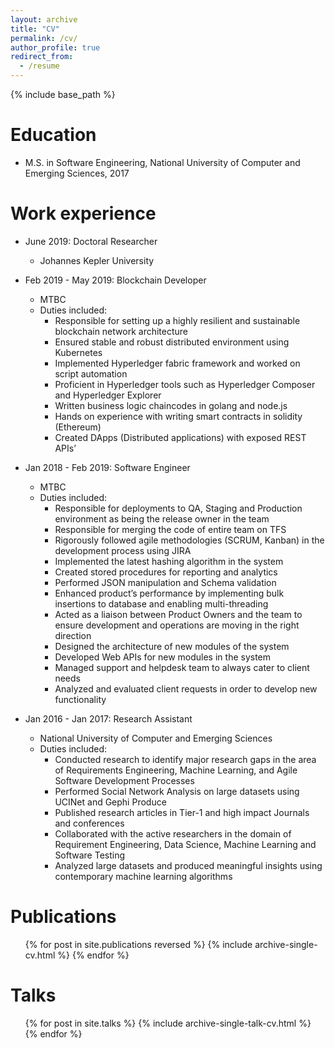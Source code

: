 ```yaml
---
layout: archive
title: "CV"
permalink: /cv/
author_profile: true
redirect_from:
  - /resume
---
```


{% include base_path %}

Education
======
* M.S. in Software Engineering, National University of Computer and Emerging Sciences, 2017

Work experience
======
* June 2019: Doctoral Researcher
  * Johannes Kepler University
  
* Feb 2019 - May 2019: Blockchain Developer
  * MTBC
  * Duties included:
    * Responsible for setting up a highly resilient and sustainable blockchain network architecture
    * Ensured stable and robust distributed environment using Kubernetes
    * Implemented Hyperledger fabric framework and worked on script automation
    * Proficient in Hyperledger tools such as Hyperledger Composer and Hyperledger Explorer
    * Written business logic chaincodes in golang and node.js
    * Hands on experience with writing smart contracts in solidity (Ethereum)
    * Created DApps (Distributed applications) with exposed REST APIs’
  
* Jan 2018 - Feb 2019: Software Engineer
  * MTBC
  * Duties included:
    * Responsible for deployments to QA, Staging and Production environment as being the release owner in the team  
    * Responsible for merging the code of entire team on TFS
    * Rigorously followed agile methodologies (SCRUM, Kanban) in the development process using JIRA
    * Implemented the latest hashing algorithm in the system
    * Created stored procedures for reporting and analytics
    * Performed JSON manipulation and Schema validation
    * Enhanced product’s performance by implementing bulk insertions to database and enabling multi-threading
    * Acted as a liaison between Product Owners and the team to ensure development and operations are moving in the right direction
    * Designed the architecture of new modules of the system
    * Developed Web APIs for new modules in the system
    * Managed support and helpdesk team to always cater to client needs
    * Analyzed and evaluated client requests in order to develop new functionality

* Jan 2016 - Jan 2017: Research Assistant
  * National University of Computer and Emerging Sciences
  * Duties included:
    * Conducted research to identify major research gaps in the area of Requirements Engineering, Machine Learning, and Agile Software Development Processes
    * Performed Social Network Analysis on large datasets using UCINet and Gephi Produce
    * Published research articles in Tier-1 and high impact Journals and conferences
    * Collaborated with the active researchers in the domain of Requirement Engineering, Data Science, Machine Learning and Software Testing
    * Analyzed large datasets and produced meaningful insights using contemporary machine learning algorithms
  
Publications
======
  <ul>{% for post in site.publications reversed %}
    {% include archive-single-cv.html %}
  {% endfor %}</ul>
  
Talks
======
  <ul>{% for post in site.talks %}
    {% include archive-single-talk-cv.html %}
  {% endfor %}</ul>
  
<!--
Teaching
======
  <ul>{% for post in site.teaching %}
    {% include archive-single-cv.html %}
  {% endfor %}</ul>
  
Service and leadership
======
* Currently signed in to 43 different slack teams
-->
